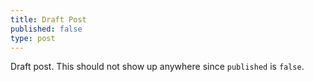 ```yaml
---
title: Draft Post
published: false
type: post
---
```

Draft post. This should not show up anywhere since `published` is `false`.
